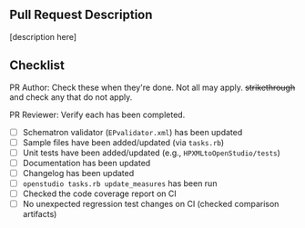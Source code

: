 ## Pull Request Description

[description here]

## Checklist

PR Author: Check these when they're done. Not all may apply. ~~strikethrough~~ and check any that do not apply. 

PR Reviewer: Verify each has been completed.

- [ ] Schematron validator (`EPvalidator.xml`) has been updated
- [ ] Sample files have been added/updated (via `tasks.rb`)
- [ ] Unit tests have been added/updated (e.g., `HPXMLtoOpenStudio/tests`)
- [ ] Documentation has been updated
- [ ] Changelog has been updated
- [ ] `openstudio tasks.rb update_measures` has been run
- [ ] Checked the code coverage report on CI
- [ ] No unexpected regression test changes on CI (checked comparison artifacts)
